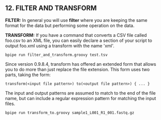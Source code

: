 ## 12. FILTER AND TRANSFORM

**FILTER:** In general you will use **filter** where you are keeping the same format for the data but performing some operation on the data.

**TRANSFORM:** If you have a command that converts a CSV file called foo.csv to an XML file, you can easily declare a section of your script to output foo.xml using a transform with the name 'xml'.

```
bpipe run filter_and_transform.groovy test.tsv
```

Since version 0.9.8.4, transform has offered an extended form that allows you to do more than just replace the file extension. This form uses two parts, taking the form:

```
transform(<input file pattern>) to(<output file pattern>) { ... }
```

The input and output patterns are assumed to match to the end of the file name, but can include a regular expression pattern for matching the input files.

```
bpipe run transform_to.groovy sample1_L001_R1_001.fastq.gz
```

